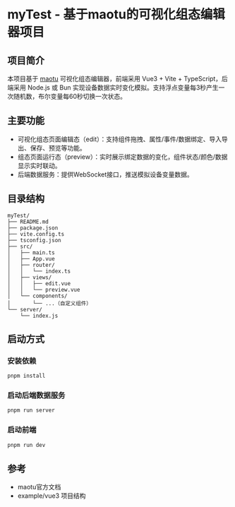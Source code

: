 # myTest - 基于maotu的可视化组态编辑器项目

## 项目简介

本项目基于 [maotu](https://www.npmjs.com/package/maotu) 可视化组态编辑器，前端采用 Vue3 + Vite + TypeScript，后端采用 Node.js 或 Bun 实现设备数据实时变化模拟。支持浮点变量每3秒产生一次随机数，布尔变量每60秒切换一次状态。

## 主要功能

- 可视化组态页面编辑态（edit）：支持组件拖拽、属性/事件/数据绑定、导入导出、保存、预览等功能。
- 组态页面运行态（preview）：实时展示绑定数据的变化，组件状态/颜色/数据显示实时联动。
- 后端数据服务：提供WebSocket接口，推送模拟设备变量数据。

## 目录结构

```
myTest/
├── README.md
├── package.json
├── vite.config.ts
├── tsconfig.json
├── src/
│   ├── main.ts
│   ├── App.vue
│   ├── router/
│   │   └── index.ts
│   ├── views/
│   │   ├── edit.vue
│   │   └── preview.vue
│   └── components/
│       └── ...（自定义组件）
└── server/
    └── index.js
```

## 启动方式

### 安装依赖

```sh
pnpm install
```

### 启动后端数据服务

```sh
pnpm run server
```

### 启动前端

```sh
pnpm run dev
```

## 参考

- maotu官方文档
- example/vue3 项目结构
